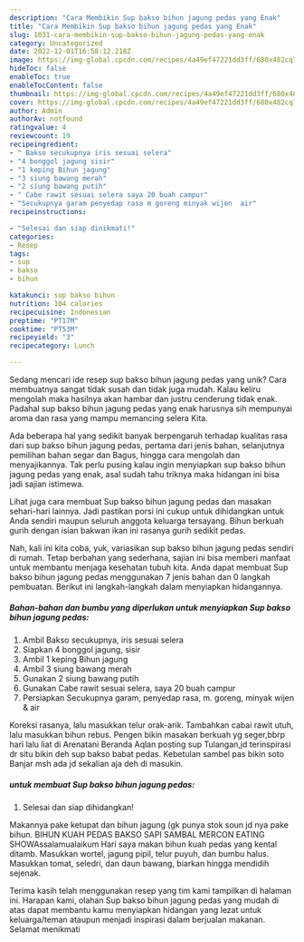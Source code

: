 ```yaml
---
description: "Cara Membikin Sup bakso bihun jagung pedas yang Enak"
title: "Cara Membikin Sup bakso bihun jagung pedas yang Enak"
slug: 1031-cara-membikin-sup-bakso-bihun-jagung-pedas-yang-enak
category: Uncategorized
date: 2022-12-01T16:58:12.218Z
image: https://img-global.cpcdn.com/recipes/4a49ef47221dd3ff/680x482cq70/sup-bakso-bihun-jagung-pedas-foto-resep-utama.jpg
hideToc: false
enableToc: true
enableTocContent: false
thumbnail: https://img-global.cpcdn.com/recipes/4a49ef47221dd3ff/680x482cq70/sup-bakso-bihun-jagung-pedas-foto-resep-utama.jpg
cover: https://img-global.cpcdn.com/recipes/4a49ef47221dd3ff/680x482cq70/sup-bakso-bihun-jagung-pedas-foto-resep-utama.jpg
author: Admin
authorAv: notfound
ratingvalue: 4
reviewcount: 19
recipeingredient:
- " Bakso secukupnya iris sesuai selera"
- "4 bonggol jagung sisir"
- "1 keping Bihun jagung"
- "3 siung bawang merah"
- "2 siung bawang putih"
- " Cabe rawit sesuai selera saya 20 buah campur"
- "Secukupnya garam penyedap rasa m goreng minyak wijen  air"
recipeinstructions:

- "Selesai dan siap dinikmati!"
categories:
- Resep
tags:
- sup
- bakso
- bihun

katakunci: sup bakso bihun 
nutrition: 104 calories
recipecuisine: Indonesian
preptime: "PT17M"
cooktime: "PT53M"
recipeyield: "3"
recipecategory: Lunch

---
```





Sedang mencari ide resep sup bakso bihun jagung pedas yang unik? Cara membuatnya sangat tidak susah dan tidak juga mudah. Kalau keliru mengolah maka hasilnya akan hambar dan justru cenderung tidak enak. Padahal sup bakso bihun jagung pedas yang enak harusnya sih mempunyai aroma dan rasa yang mampu memancing selera Kita.





Ada beberapa hal yang sedikit banyak berpengaruh terhadap kualitas rasa dari sup bakso bihun jagung pedas, pertama dari jenis bahan, selanjutnya pemilihan bahan segar dan Bagus, hingga cara mengolah dan menyajikannya. Tak perlu pusing kalau ingin menyiapkan sup bakso bihun jagung pedas yang enak,      asal sudah tahu triknya maka hidangan ini bisa jadi sajian istimewa.














Lihat juga cara membuat Sup bakso bihun jagung pedas dan masakan sehari-hari lainnya. Jadi pastikan porsi ini cukup untuk dihidangkan untuk Anda sendiri maupun seluruh anggota keluarga tersayang. Bihun berkuah gurih dengan isian bakwan ikan ini rasanya gurih sedikit pedas.






Nah, kali ini kita coba, yuk, variasikan sup bakso bihun jagung pedas sendiri di rumah. Tetap berbahan yang sederhana, sajian ini bisa memberi manfaat untuk membantu menjaga kesehatan tubuh kita. Anda dapat membuat Sup bakso bihun jagung pedas menggunakan 7 jenis bahan dan 0 langkah pembuatan. Berikut ini langkah-langkah dalam menyiapkan hidangannya.

<!--inarticleads1-->

##### Bahan-bahan dan bumbu yang diperlukan untuk menyiapkan Sup bakso bihun jagung pedas:

1. Ambil  Bakso secukupnya, iris sesuai selera
1. Siapkan 4 bonggol jagung, sisir
1. Ambil 1 keping Bihun jagung
1. Ambil 3 siung bawang merah
1. Gunakan 2 siung bawang putih
1. Gunakan  Cabe rawit sesuai selera, saya 20 buah campur
1. Persiapkan Secukupnya garam, penyedap rasa, m. goreng, minyak wijen &amp; air


Koreksi rasanya, lalu masukkan telur orak-arik. Tambahkan cabai rawit utuh, lalu masukkan bihun rebus. Pengen bikin masakan berkuah yg seger,bbrp hari lalu liat di Arenatani Beranda Aqlan posting sup Tulangan,jd terinspirasi dr situ bikin deh sup bakso babat pedas. Kebetulan sambel pas bikin soto Banjar msh ada jd sekalian aja deh di masukin. 

<!--inarticleads2-->

#####  untuk membuat Sup bakso bihun jagung pedas:


1. Selesai dan siap dihidangkan!

Makannya pake ketupat dan bihun jagung (gk punya stok soun jd nya pake bihun. BIHUN KUAH PEDAS BAKSO SAPI SAMBAL MERCON EATING SHOWAssalamualaikum Hari saya makan bihun kuah pedas yang kental ditamb. Masukkan wortel, jagung pipil, telur puyuh, dan bumbu halus. Masukkan tomat, seledri, dan daun bawang, biarkan hingga mendidih sejenak. 

Terima kasih telah menggunakan resep yang tim kami tampilkan di halaman ini. Harapan kami, olahan Sup bakso bihun jagung pedas yang mudah di atas dapat membantu kamu menyiapkan hidangan yang lezat untuk keluarga/teman ataupun menjadi inspirasi dalam berjualan makanan. Selamat menikmati
